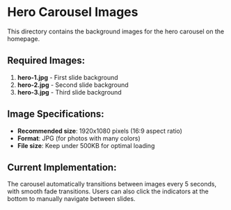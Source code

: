 # Hero Carousel Images

This directory contains the background images for the hero carousel on the homepage.

## Required Images:

1. **hero-1.jpg** - First slide background
2. **hero-2.jpg** - Second slide background  
3. **hero-3.jpg** - Third slide background

## Image Specifications:

- **Recommended size**: 1920x1080 pixels (16:9 aspect ratio)
- **Format**: JPG (for photos with many colors)
- **File size**: Keep under 500KB for optimal loading

## Current Implementation:

The carousel automatically transitions between images every 5 seconds, with smooth fade transitions. Users can also click the indicators at the bottom to manually navigate between slides.
